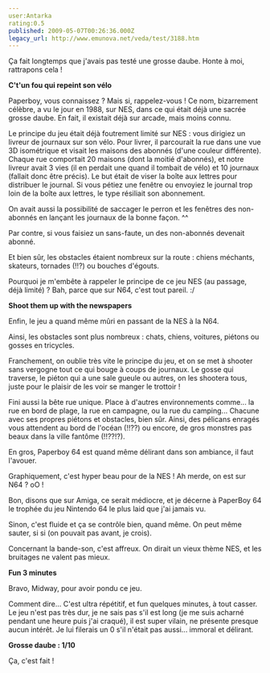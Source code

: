 ```yaml
---
user:Antarka
rating:0.5
published: 2009-05-07T00:26:36.000Z
legacy_url: http://www.emunova.net/veda/test/3188.htm
---
```

Ça fait longtemps que j'avais pas testé une grosse daube. Honte à moi, rattrapons cela !  

  

**C't'un fou qui repeint son vélo**  

  

Paperboy, vous connaissez ? Mais si, rappelez-vous ! Ce nom, bizarrement célèbre, a vu le jour en 1988, sur NES, dans ce qui était déjà une sacrée grosse daube. En fait, il existait déjà sur arcade, mais moins connu.  

  

Le principe du jeu était déjà foutrement limité sur NES : vous dirigiez un livreur de journaux sur son vélo. Pour livrer, il parcourait la rue dans une vue 3D isométrique et visait les maisons des abonnés (d'une couleur différente). Chaque rue comportait 20 maisons (dont la moitié d'abonnés), et notre livreur avait 3 vies (il en perdait une quand il tombait de vélo) et 10 journaux (fallait donc être précis). Le but était de viser la boîte aux lettres pour distribuer le journal. Si vous pétiez une fenêtre ou envoyiez le journal trop loin de la boîte aux lettres, le type résiliait son abonnement.  

  

On avait aussi la possibilité de saccager le perron et les fenêtres des non-abonnés en lançant les journaux de la bonne façon. ^^  

  

Par contre, si vous faisiez un sans-faute, un des non-abonnés devenait abonné.  

  

Et bien sûr, les obstacles étaient nombreux sur la route : chiens méchants, skateurs, tornades (!!?) ou bouches d'égouts.  

  

Pourquoi je m'embête à rappeler le principe de ce jeu NES (au passage, déjà limité) ? Bah, parce que sur N64, c'est tout pareil. :/  

  

**Shoot them up with the newspapers**  

  

Enfin, le jeu a quand même mûri en passant de la NES à la N64\.  

  

Ainsi, les obstacles sont plus nombreux : chats, chiens, voitures, piétons ou gosses en tricycles.  

  

Franchement, on oublie très vite le principe du jeu, et on se met à shooter sans vergogne tout ce qui bouge à coups de journaux. Le gosse qui traverse, le piéton qui a une sale gueule ou autres, on les shootera tous, juste pour le plaisir de les voir se manger le trottoir !  

  

Fini aussi la bête rue unique. Place à d'autres environnements comme... la rue en bord de plage, la rue en campagne, ou la rue du camping... Chacune avec ses propres piétons et obstacles, bien sûr. Ainsi, des pélicans enragés vous attendent au bord de l'océan (!!??) ou encore, de gros monstres pas beaux dans la ville fantôme (!!??!?).  

  

En gros, Paperboy 64 est quand même délirant dans son ambiance, il faut l'avouer.  

  

Graphiquement, c'est hyper beau pour de la NES ! Ah merde, on est sur N64 ? oO !  

  

Bon, disons que sur Amiga, ce serait médiocre, et je décerne à PaperBoy 64 le trophée du jeu Nintendo 64 le plus laid que j'ai jamais vu.  

  

Sinon, c'est fluide et ça se contrôle bien, quand même. On peut même sauter, si si (on pouvait pas avant, je crois).  

  

Concernant la bande-son, c'est affreux. On dirait un vieux thème NES, et les bruitages ne valent pas mieux.  

  

**Fun 3 minutes**  

  

Bravo, Midway, pour avoir pondu ce jeu.  

  

Comment dire... C'est ultra répétitif, et fun quelques minutes, à tout casser. Le jeu n'est pas très dur, je ne sais pas s'il est long (je me suis acharné pendant une heure puis j'ai craqué), il est super vilain, ne présente presque aucun intérêt. Je lui filerais un 0 s'il n'était pas aussi... immoral et délirant.  

  

**Grosse daube : 1/10**  

  

Ça, c'est fait !